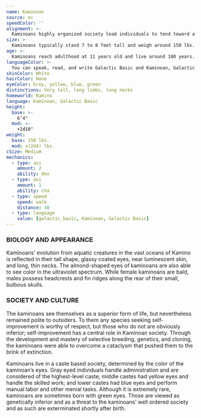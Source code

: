 ```yaml
---
name: Kaminoan
source: ec
speedColor: ''
alignment: >-
  Kaminoans highly organized society lead individuals to tend toward a lawful alignment, though there are exceptions.
size: >-
  Kaminoans typically stand 7 to 8 feet tall and weigh around 150 lbs. Regardless of your position in that range, your size is Medium.
age: >-
  Kaminoans reach adulthood at 11 years old and live around 100 years.
languageColor: >-
  You can speak, read, and write Galactic Basic and Kaminoan, Galactic Basic. 
skinColor: White
hairColor: None
eyeColor: Grey, yellow, blue, green
distinctions: Very tall, long limbs, long necks
homeworld: Kamino
language: Kaminoan, Galactic Basic
height:
  base: >-
    6’4"
  mod: >-
    +2d10"
weight:
  base: 150 lbs.
  mod: x(2d4) lbs.
cSize: Medium
mechanics:
  - type: asi
    amount: 2
    ability: dex
  - type: asi
    amount: 1
    ability: cha
  - type: speed
    speed: walk
    distance: 30
  - type: language
    value: [galactic_basic, Kaminoan, Galactic Basic]
---
```

### BIOLOGY AND APPEARANCE
Kaminoans’ evolution from aquatic creatures in the vast oceans of Kamino is reflected in their tall shape, glassy coated eyes, near luminescent skin, and long, thin necks. The almond-shaped eyes of kaminoans are also able to see color in the ultraviolet spectrum. While female kaminoans are bald, males possess headcrests and fin ridges along the rear of their small, bulbous skulls.

### SOCIETY AND CULTURE
The kaminoans see themselves as a superior form of life, but nevertheless remained polite to outsiders. To them any species seeking self-improvement is worthy of respect, but those who do not are obviously inferior; self-improvement has a central role in Kaminoan society. Through the development and mastery of selective breeding, genetics, and cloning, the kaminoans were able to overcome a cataclysm that pushed them to the brink of extinction.

Kaminoans live in a caste based society, determined by the color of the kaminoan’s eyes. Gray eyed individuals handle administration and are considered of the highest-level caste; middle castes had yellow eyes and handle the skilled work; and lower castes had blue eyes and perform manual labor and other menial tasks. Although it is extremely rare, kaminoans are sometimes born with green eyes. Those are viewed as genetically inferior and as a threat to the kaminoans’ well ordered society and as such are exterminated shortly after birth.
    